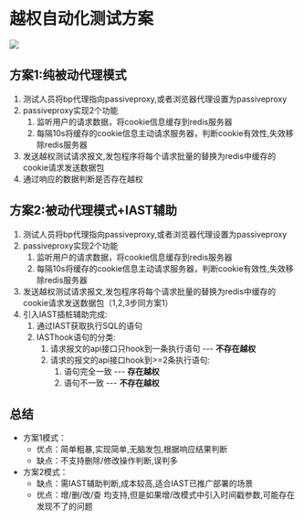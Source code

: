 # 越权自动化测试方案
![](/websec/programme/passiveproxy.jpg)

## 方案1:纯被动代理模式
1. 测试人员将bp代理指向passiveproxy,或者浏览器代理设置为passiveproxy
2. passiveproxy实现2个功能
   1. 监听用户的请求数据，将cookie信息缓存到redis服务器
   2. 每隔10s将缓存的cookie信息主动请求服务器，判断cookie有效性,失效移除redis服务器
3. 发送越权测试请求报文,发包程序将每个请求批量的替换为redis中缓存的cookie请求发送数据包
4. 通过响应的数据判断是否存在越权



## 方案2:被动代理模式+IAST辅助
1. 测试人员将bp代理指向passiveproxy,或者浏览器代理设置为passiveproxy
2. passiveproxy实现2个功能
   1. 监听用户的请求数据，将cookie信息缓存到redis服务器
   2. 每隔10s将缓存的cookie信息主动请求服务器，判断cookie有效性,失效移除redis服务器
3. 发送越权测试请求报文,发包程序将每个请求批量的替换为redis中缓存的cookie请求发送数据包（1,2,3步同方案1）
4. 引入IAST插桩辅助完成:
   1. 通过IAST获取执行SQL的语句
   2. IASThook语句的分类:
      1. 请求报文的api接口只hook到一条执行语句 --- **不存在越权**
      2. 请求的报文的api接口hook到>=2条执行语句:
         1. 语句完全一致 --- **存在越权**
         2. 语句不一致 --- **不存在越权**


## 总结
- 方案1模式：
    - 优点：简单粗暴,实现简单,无脑发包,根据响应结果判断
    - 缺点：不支持删除/修改操作判断,误判多
- 方案2模式：
    - 缺点：需IAST辅助判断,成本较高,适合IAST已推广部署的场景
    - 优点：增/删/改/查 均支持,但是如果增/改模式中引入时间戳参数,可能存在发现不了的问题